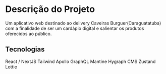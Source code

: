 # Descrição do Projeto

Um aplicativo web destinado ao delivery Caveiras Burguer(Caraguatatuba) com a finalidade de ser um cardápio digital e salientar os produtos oferecidos ao público.

## Tecnologias 

React / NextJS
Tailwind
Apollo GraphQL
Mantine
Hygraph CMS
Zustand
Lottie

